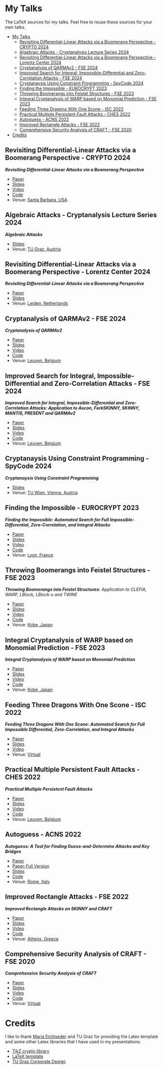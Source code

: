 # My Talks

The LaTeX sources for my talks. Feel free to reuse these sources for your own talks.

- [My Talks](#my-talks)
  - [Revisiting Differential-Linear Attacks via a Boomerang Perspective - CRYPTO 2024](#revisiting-differential-linear-attacks-via-a-boomerang-perspective---crypto-2024)
  - [Algebraic Attacks - Cryptanalysis Lecture Series 2024](#algebraic-attacks---cryptanalysis-lecture-series-2024)
  - [Revisiting Differential-Linear Attacks via a Boomerang Perspective - Lorentz Center 2024](#revisiting-differential-linear-attacks-via-a-boomerang-perspective---lorentz-center-2024)
  - [Cryptanalysis of QARMAv2 - FSE 2024](#cryptanalysis-of-qarmav2---fse-2024)
  - [Improved Search for Integral, Impossible-Differential and Zero-Correlation Attacks - FSE 2024](#improved-search-for-integral-impossible-differential-and-zero-correlation-attacks---fse-2024)
  - [Cryptanaysis Using Constraint Programming - SpyCode 2024](#cryptanaysis-using-constraint-programming---spycode-2024)
  - [Finding the Impossible - EUROCRYPT 2023](#finding-the-impossible---eurocrypt-2023)
  - [Throwing Boomerangs into Feistel Structures - FSE 2023](#throwing-boomerangs-into-feistel-structures---fse-2023)
  - [Integral Cryptanalysis of WARP based on Monomial Prediction - FSE 2023](#integral-cryptanalysis-of-warp-based-on-monomial-prediction---fse-2023)
  - [Feeding Three Dragons With One Scone - ISC 2022](#feeding-three-dragons-with-one-scone---isc-2022)
  - [Practical Multiple Persistent Fault Attacks - CHES 2022](#practical-multiple-persistent-fault-attacks---ches-2022)
  - [Autoguess - ACNS 2022](#autoguess---acns-2022)
  - [Improved Rectangle Attacks - FSE 2022](#improved-rectangle-attacks---fse-2022)
  - [Comprehensive Security Analysis of CRAFT - FSE 2020](#comprehensive-security-analysis-of-craft---fse-2020)
- [Credits](#credits)

## Revisiting Differential-Linear Attacks via a Boomerang Perspective - CRYPTO 2024
***Revisiting Differential-Linear Attacks via a Boomerang Perspective***

- [Paper](https://ia.cr/2024/255)
- [Slides](20240822-CRYPTO-2024)
- [Video](https://youtu.be/ga2xUa8ArbM?t=13)
- [Code](https://github.com/hadipourh/DL)
- Venue: [Santa Barbara, USA](https://crypto.iacr.org/2024/)

## Algebraic Attacks - Cryptanalysis Lecture Series 2024
***Algebraic Attacks***

- [Slides](20240523-CryptoLecture-2024)
- Venue: [TU Graz, Austria](https://www.iaik.tugraz.at/teaching)

## Revisiting Differential-Linear Attacks via a Boomerang Perspective - Lorentz Center 2024
***Revisiting Differential-Linear Attacks via a Boomerang Perspective***

- [Paper](https://ia.cr/2024/255)
- [Slides](20240422-LorenzCenter-2024)
- Venue: [Leiden, Netherlands](https://www.lorentzcenter.nl/beating-real-time-crypto-solutions-and-analysis.html)

## Cryptanalysis of QARMAv2 - FSE 2024
***Cryptanalysis of QARMAv2***

- [Paper](https://ia.cr/2023/1833)
- [Slides](20240328-FSE-2024)
- [Video](https://youtu.be/ik-jy0r2NHA?t=1379)
- [Code](https://github.com/hadipourh/QARMAnalysis)
- Venue: [Leuven, Belgium](https://fse.iacr.org/2024/)

## Improved Search for Integral, Impossible-Differential and Zero-Correlation Attacks - FSE 2024
***Improved Search for Integral, Impossible-Differential and Zero-Correlation Attacks: Application to Ascon, ForkSKINNY, SKINNY, MANTIS, PRESENT and QARMAv2***

- [Paper](https://ia.cr/2023/1701)
- [Slides](20240326-FSE-2024)
- [Video](https://youtu.be/xzKnzFDCMes?t=2590)
- [Code](https://github.com/hadipourh/zeroplus)
- Venue: [Leuven, Belgium](https://fse.iacr.org/2024/)

## Cryptanaysis Using Constraint Programming - SpyCode 2024
***Cryptanaysis Using Constraint Programming***

- [Slides](20240127-SpyCode-2024)
- Venue: [TU Wien, Vienna, Austria](https://spycode.at/events/)

## Finding the Impossible - EUROCRYPT 2023
***Finding the Impossible: Automated Search for Full Impossible-Differential, Zero-Correlation, and Integral Attacks***

- [Paper](https://ia.cr/2022/1147)
- [Slides](20230424-EUROCRYPT-2023)
- [Video](https://youtu.be/_DajyWvK_qU?list=PLeeS-3Ml-rpoPvbe9Kwmtubt-d7bQrl_c&t=1351)
- [Code](https://github.com/hadipourh/zero)
- Venue: [Lyon, France](https://eurocrypt.iacr.org/2023/)

## Throwing Boomerangs into Feistel Structures - FSE 2023

***Throwing Boomerangs into Feistel Structures:***
*Application to CLEFIA, WARP, LBlock, LBlock-s and TWINE*

- [Paper](https://eprint.iacr.org/2022/745)
- [Slides](20230321-FSE-2023)
- [Video](https://youtu.be/7ABCANs2dMM?t=1084)
- [Code](https://github.com/hadipourh/comeback)
- Venue: [Kobe, Japan](https://fse.iacr.org/2023/japanEvent.php)

## Integral Cryptanalysis of WARP based on Monomial Prediction - FSE 2023
***Integral Cryptanalysis of WARP based on Monomial Prediction***

- [Paper](https://ia.cr/2022/729)
- [Slides](20230323-FSE-2023)
- [Video](https://www.youtube.com/watch?v=dhLCiznBa-s&list=PLeeS-3Ml-rpod9ZTUNxz-zc2vF-JdTjXr&index=19)
- [Code](https://github.com/hadipourh/mpt)
- Venue: [Kobe, Japan](https://fse.iacr.org/2023/japanEvent.php)

## Feeding Three Dragons With One Scone - ISC 2022

***Feeding Three Dragons With One Scone: Automated Search for Full Impossible Differential, Zero-Correlation, and Integral Attacks***

- [Paper](https://eprint.iacr.org/2022/1147)
- [Slides](20221024-ISC-2022)
- [Video](https://www.aparat.com/v/ofAxe)
- Venue: [Virtual](https://www.aparat.com/Irancrypt/%D8%A7%D9%86%D8%AC%D9%85%D9%86%20%D8%B1%D9%85%D8%B2%20%D8%A7%DB%8C%D8%B1%D8%A7%D9%86)

## Practical Multiple Persistent Fault Attacks - CHES 2022

***Practical Multiple Persistent Fault Attacks***

- [Paper](https://tches.iacr.org/index.php/TCHES/article/view/9301)
- [Slides](20220920-CHES-2022)
- [Video](https://youtu.be/2WC2YsNNx4k?list=PLeeS-3Ml-rpqHXup_CobppLo634caX_-s)
- [Code](https://github.com/hadipourh/faultyaes)
- Venue: [Leuven, Belgium](https://ches.iacr.org/2022/)

## Autoguess - ACNS 2022

***Autoguess: A Tool for Finding Guess-and-Determine Attacks and Key Bridges***

- [Paper](https://link.springer.com/chapter/10.1007/978-3-031-09234-3_12)
- [Paper-Full Version](https://eprint.iacr.org/2021/1529)
- [Slides](20220622-ACNS-2022)
- [Code](https://github.com/hadipourh/autoguess)
- Venue: [Rome, Italy](https://acns22.di.uniroma1.it/)

## Improved Rectangle Attacks - FSE 2022

***Improved Rectangle Attacks on SKINNY and CRAFT***

- [Paper](https://tosc.iacr.org/index.php/ToSC/article/view/8908)
- [Slides](20220323-FSE-2022)
- [Video](https://www.youtube.com/watch?v=h5hYzFtaFEw)
- [Code](https://github.com/hadipourh/Boomerang)
- Venue: [Athens, Greece](https://fse.iacr.org/2022/)

## Comprehensive Security Analysis of CRAFT - FSE 2020

***Comprehensive Security Analysis of CRAFT***

- [Paper](https://tosc.iacr.org/index.php/ToSC/article/view/8466)
- [Slides](20201113-FSE-2020)
- [Video](https://www.youtube.com/watch?v=GgmIaPiTgVg)
- [Code](https://github.com/hadipourh/craftanalysis)
- Venue: [Virtual](https://fse.iacr.org/2020/program.php)

# Credits

I like to thank [Maria Eichlseder](https://www.iaik.tugraz.at/person/maria-eichlseder/) and TU Graz for providing the Latex template and some other Latex libraries that I have used in my presentations:

- [TikZ crypto library](https://extgit.iaik.tugraz.at/meichlseder/tikz)
- [LaTeX template](https://extgit.iaik.tugraz.at/meichlseder/tugraz-presentation)
- [TU Graz Corporate Design](https://www.tugraz.at/)
